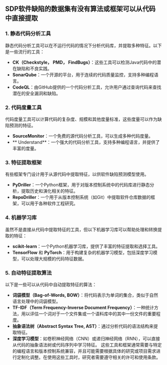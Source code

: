 ## SDP软件缺陷的数据集有没有算法或框架可以从代码中直接提取
### 1. 静态代码分析工具
静态代码分析工具可以在不运行代码的情况下分析代码库，并提取多种特征。以下是一些流行的工具：
- **CK（Checkstyle， PMD， FindBugs）**：这些工具可以检测Java代码中的潜在缺陷和不良实践。
- **SonarQube**：一个开源的平台，用于连续的代码质量监控，支持多种编程语言。
- **CodeQL**：由GitHub提供的一个代码分析工具，允许用户通过查询代码来查找潜在的安全漏洞和缺陷。
### 2. 代码度量工具
代码度量工具可以计算代码的复杂度、规模和其他度量标准，这些度量可以作为缺陷预测的特征。
- **SourceMonitor**：一个免费的源代码分析工具，可以生成多种代码度量。
- ** Understand**：一个强大的代码分析工具，支持多种编程语言，并提供了丰富的度量。
### 3. 特征提取框架
有些框架专门设计用于从源代码中提取特征，以供软件缺陷预测模型使用。
- **PyDriller**：一个Python框架，用于对版本控制系统中的代码库进行静态分析，提取历史和演化相关的特征。
- **RepoDriller**：一个用于从版本控制系统（如Git）中提取软件仓库数据的框架，可以用于各种软件工程研究。
### 4. 机器学习库
虽然不是直接从代码中提取特征的工具，但以下机器学习库可以帮助处理和转换提取的特征：
- **scikit-learn**：一个Python机器学习库，提供了丰富的特征提取和选择工具。
- **TensorFlow** 和 **PyTorch**：用于构建复杂的机器学习模型，包括深度学习模型，可以处理大规模的代码特征数据。
### 5. 自动特征提取算法
以下是一些可以从代码中自动提取特征的算法：
- **词袋模型（Bag-of-Words, BOW）**：将代码表示为单词的集合，类似于自然语言处理中的词袋模型。
- **TF-IDF（Term Frequency-Inverse Document Frequency）**：一种统计方法，用以评估一个词对于一个文件集或一个语料库中的其中一份文件的重要程度。
- **抽象语法树（Abstract Syntax Tree, AST）**：通过分析代码的语法结构来提取特征。
- **深度学习模型**：如卷积神经网络（CNN）或递归神经网络（RNN），可以直接从代码的抽象语法树或代码序列中学习特征。
这些工具和框架通常需要与特定的编程语言和版本控制系统兼容，并且可能需要根据具体的研究或项目需求进行定制化调整。在使用这些工具时，研究者需要遵守相关的许可和使用条款。
